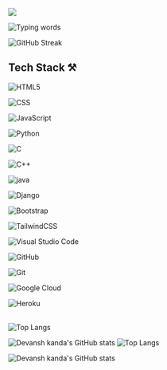 ![](https://komarev.com/ghpvc/?username=Devanshkanda&color=000000)

![Typing words](https://readme-typing-svg.herokuapp.com?font=Roboto&color=0B0BFF&size=25&lines=Full+stack+developer;Backend+Developer;Open+Source;Passionate+about+Tech;Cybersecurity+Enthusiast;ISC2+CC+Certified)

![GitHub Streak](https://github-readme-streak-stats.herokuapp.com/?user=Devanshkanda&theme=radical&hide_border=true)

## Tech Stack ⚒️

![HTML5](https://img.shields.io/badge/html-%23E34F26.svg?style=for-the-badge&logo=html5&logoColor=white)&nbsp; 

![CSS](https://img.shields.io/badge/css-%231572B6.svg?style=for-the-badge&logo=css3&logoColor=white) &nbsp;

![JavaScript](https://img.shields.io/badge/javascript-%23323330.svg?style=for-the-badge&logo=javascript&logoColor=%23F7DF1E) &nbsp;

![Python](https://img.shields.io/badge/python-%23323330.svg?style=for-the-badge&logo=javascript&logoColor=%23F7DF1E) &nbsp;

![C](https://img.shields.io/badge/c-%2300599C.svg?style=for-the-badge&logo=c&logoColor=white) &nbsp;

![C++](https://img.shields.io/badge/c++-%2300599C.svg?style=for-the-badge&logo=c&logoColor=white) &nbsp;

![java](https://img.shields.io/badge/java-%2300599C.svg?style=for-the-badge&logo=c&logoColor=white) &nbsp;

![Django](https://img.shields.io/badge/django-6DA55F?style=for-the-badge&logo=node.js&logoColor=white) &nbsp;

<!-- ![TypeScript](https://img.shields.io/badge/typescript-%23007ACC.svg?style=for-the-badge&logo=typescript&logoColor=white)&nbsp; -->

<!-- ![Express.js](https://img.shields.io/badge/express.js-%23404d59.svg?style=for-the-badge&logo=express&logoColor=%2361DAFB) &nbsp; -->

<!-- ![MongoDB](https://img.shields.io/badge/MongoDB-%234ea94b.svg?style=for-the-badge&logo=mongodb&logoColor=white)-->

<!-- ![React](https://img.shields.io/badge/react-%2320232a.svg?style=for-the-badge&logo=react&logoColor=%2361DAFB) &nbsp;-->

![Bootstrap](https://img.shields.io/badge/bootstrap-%23563D7C.svg?style=for-the-badge&logo=bootstrap&logoColor=white)&nbsp; 

<!-- ![Chakra](https://img.shields.io/badge/chakra-%234ED1C5.svg?style=for-the-badge&logo=chakraui&logoColor=white)&nbsp; -->

![TailwindCSS](https://img.shields.io/badge/tailwindcss-%2338B2AC.svg?style=for-the-badge&logo=tailwind-css&logoColor=white)

![Visual Studio Code](https://img.shields.io/badge/Visual%20Studio%20Code-0078d7.svg?style=for-the-badge&logo=visual-studio-code&logoColor=white)&nbsp; 

<!-- ![CodeSandbox](https://img.shields.io/badge/Codesandbox-040404?style=for-the-badge&logo=codesandbox&logoColor=DBDBDB)&nbsp; --> 

<!-- ![Replit](https://img.shields.io/badge/Replit-DD1200?style=for-the-badge&logo=Replit&logoColor=white) &nbsp; -->

![GitHub](https://img.shields.io/badge/github-%23121011.svg?style=for-the-badge&logo=github&logoColor=white)&nbsp; 

![Git](https://img.shields.io/badge/git-%23F05033.svg?style=for-the-badge&logo=git&logoColor=white)

![Google Cloud](https://img.shields.io/badge/Google%20Cloud%20Platform-%234285F4.svg?style=for-the-badge&logo=google-cloud&logoColor=white) 

<!-- ![Netlify](https://img.shields.io/badge/netlify-%23000000.svg?style=for-the-badge&logo=netlify&logoColor=#00C7B7) -->

<!--![Vercel](https://img.shields.io/badge/vercel-%23000000.svg?style=for-the-badge&logo=vercel&logoColor=white) -->

![Heroku](https://img.shields.io/badge/heroku-%23430098.svg?style=for-the-badge&logo=heroku&logoColor=white)
<br><br>

![Top Langs](https://github-readme-stats.vercel.app/api/top-langs/?username=Devanshkanda&langs_count=10&layout=compact&theme=radical&hide_border=true)

![Devansh kanda's GitHub stats](https://github-readme-stats.vercel.app/api?username=Devanshkanda&show_icons=true&include_all_commits=true&count_private=true&theme=radical&hide_border=true)
![Top Langs](https://github-readme-stats.vercel.app/api/top-langs/?username=Devanshkanda&langs_count=10&layout=compact&theme=radical&hide_border=true)

![Devansh kanda's GitHub stats](https://github-readme-stats.vercel.app/api?username=Devanshkanda&show_icons=true&include_all_commits=true&count_private=true&theme=radical&hide_border=true)
